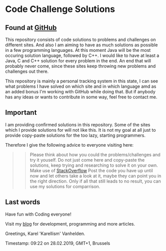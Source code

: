 # Code Challenge Solutions
## Found at [GitHub](https://github.com/karellism/CodeChallengesSolutions)

This repository consists of code solutions to problems and challenges on different sites.
And also I am aiming to have as much solutions as possible in a few programming languages.
At this moment Java will be the most occuring solution language, followed by C++.
I would like to have at least a Java, C and C++ solution for every problem in the end.
An end that will probably never come, since these sites keep throwing new problems and challenges out there.

This repository is mainly a personal tracking system in this state, I can see what problems I have solved on which site and in which language amd as an added bonus I'm working with GitHub while doing that. 
But if anybody has any ideas or wants to contribute in some way, feel free to contact me. 

## Important

I am providing confirmed solutions in this repository. Some of the sites which I provide solutions for will not like this.
It is not my goal at all just to provide copy-paste solutions for the too lazy, starting programmers.

Therefore I give the following advice to everyone visiting here:

>> Please think about how you could the problems/challenges and try it youself.
>> Do not just come here and copy-paste the solutions, keep trying and researching to solve it on your own.
>> Make use of [StackOverflow](https://stackoverflow.com/) 
>> Post the code you have up until now and let others take a look at it, maybe they can point you in the right direction.
>> Only if all that still leads to no result, you can use my solutions for comparrison.

## Last words

Have fun with Coding everyone!

Visit my [blog](https://karellismdev.wordpress.com/) for development, programming and more articles.

Greetings, Karel 'Karellism' Vanhelden.

Timestamp: 09:22 on 28.02.2019, GMT+1, Brussels
